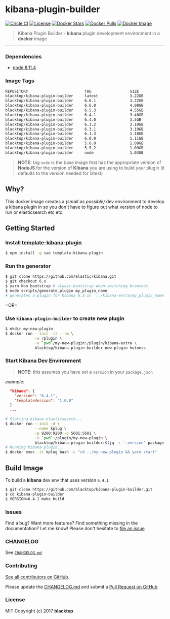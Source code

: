 # kibana-plugin-builder

[![Circle CI](https://circleci.com/gh/blacktop/kibana-plugin-builder.png?style=shield)](https://circleci.com/gh/blacktop/kibana-plugin-builder) [![License](http://img.shields.io/:license-mit-blue.svg)](http://doge.mit-license.org) [![Docker Stars](https://img.shields.io/docker/stars/blacktop/kibana-plugin-builder.svg)](https://store.docker.com/community/images/blacktop/kibana-plugin-builder) [![Docker Pulls](https://img.shields.io/docker/pulls/blacktop/kibana-plugin-builder.svg)](https://store.docker.com/community/images/blacktop/kibana-plugin-builder) [![Docker Image](https://img.shields.io/badge/docker%20image-3.22GB-blue.svg)](https://store.docker.com/community/images/blacktop/kibana-plugin-builder)

> Kibana Plugin Builder - **kibana** plugin development environment in a **docker** image

---

### Dependencies

- [node:8.11.4](https://hub.docker.com/_/node/)

### Image Tags

```bash
REPOSITORY                         TAG                 SIZE
blacktop/kibana-plugin-builder     latest              3.22GB
blacktop/kibana-plugin-builder     6.6.1               3.22GB
blacktop/kibana-plugin-builder     6.6.0               4.08GB
blacktop/kibana-plugin-builder     6.5.3               4.55GB
blacktop/kibana-plugin-builder     6.4.1               3.48GB
blacktop/kibana-plugin-builder     6.4.0               3.5GB
blacktop/kibana-plugin-builder     6.3.2               3.19GB
blacktop/kibana-plugin-builder     6.3.1               3.19GB
blacktop/kibana-plugin-builder     6.1.3               1.18GB
blacktop/kibana-plugin-builder     6.0.0               1.11GB
blacktop/kibana-plugin-builder     5.6.0               1.09GB
blacktop/kibana-plugin-builder     5.5.2               1.09GB
blacktop/kibana-plugin-builder     node                1.03GB
```

> **NOTE:** tag `node` is the base image that has the appropriate version of **NodeJS** for the version of **Kibana** you are using to build your plugin (it defaults to the version needed for latest)

## Why?

This docker image creates a _(small as possible)_ dev environment to develop a kibana plugin in so you don't have to figure out what version of node to run or elasticsearch etc etc.

## Getting Started

### Install [template-kibana-plugin](https://github.com/elastic/template-kibana-plugin/)

```bash
$ npm install -g sao template-kibana-plugin
```

### Run the generator

```bash
$ git clone https://github.com/elastic/kibana.git
$ git checkout 6.x
$ yarn kbn bootstrap # always bootstrap when switching branches
$ node scripts/generate_plugin my_plugin_name
# generates a plugin for Kibana 6.3 in `../kibana-extra/my_plugin_name`
```

=OR=

### Use `kibana-plugin-builder` to create new plugin

```bash
$ mkdir my-new-plugin
$ docker run --init -it --rm \
             -w /plugin \
             -v `pwd`/my-new-plugin:/plugin/kibana-extra \
             blacktop/kibana-plugin-builder new-plugin hotness
```

### Start Kibana Dev Environment

> **NOTE:** this assumes you have set a `version` in your `package.json`

_example:_

```json
  "kibana": {
    "version": "6.4.1",
    "templateVersion": "1.0.0"
  }
  ...
```

```bash
# Starting kibana elasticsearch...
$ docker run --init -d \
             --name kplug \
             -p 9200:9200 -p 5601:5601 \
             -v `pwd`:/plugin/my-new-plugin \
             blacktop/kibana-plugin-builder:$(jq -r '.version' package.json) elasticsearch
# Running kibana plugin...
$ docker exec -it kplug bash -c "cd ../my-new-plugin && yarn start"
```

## Build Image

To build a **kibana** dev env that uses version `6.4.1`

```bash
$ git clone https://github.com/blacktop/kibana-plugin-builder.git
$ cd kibana-plugin-builder
$ VERSION=6.4.1 make build
```

### Issues

Find a bug? Want more features? Find something missing in the documentation? Let me know! Please don't hesitate to [file an issue](https://github.com/blacktop/kibana-plugin-builder/issues/new)

### CHANGELOG

See [`CHANGELOG.md`](https://github.com/blacktop/kibana-plugin-builder/blob/master/CHANGELOG.md)

### Contributing

[See all contributors on GitHub](https://github.com/blacktop/kibana-plugin-builder/graphs/contributors).

Please update the [CHANGELOG.md](https://github.com/blacktop/kibana-plugin-builder/blob/master/CHANGELOG.md) and submit a [Pull Request on GitHub](https://help.github.com/articles/using-pull-requests/).

### License

MIT Copyright (c) 2017 **blacktop**
